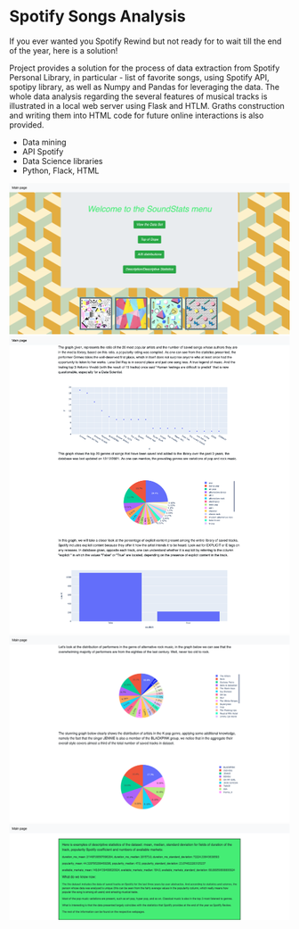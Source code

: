 # Spotify Songs Analysis

If you ever wanted you Spotify Rewind but not ready for to wait till the end of the year, here is a solution!


Project provides a solution for the process of data extraction from Spotify Personal Library, in particular - list of favorite songs,
using Spotify API, spotipy library, as well as Numpy and Pandas for leveraging the data. 
The whole data analysis regarding the several features of musical tracks is illustrated in a local web server using Flask and HTLM. 
Graths construction and writing them into HTML code for future online interactions is also provided.

- Data mining
- API Spotify
- Data Science libraries
- Python, Flack, HTML


![alt text](https://github.com/ArtemIlinn/spotifysongs/blob/master/results/mainpage.png)
![alt text](https://github.com/ArtemIlinn/spotifysongs/blob/master/results/topfeatures.png)
![alt text](https://github.com/ArtemIlinn/spotifysongs/blob/master/results/ab.png)
![alt text](https://github.com/ArtemIlinn/spotifysongs/blob/master/results/desctiption.png)
